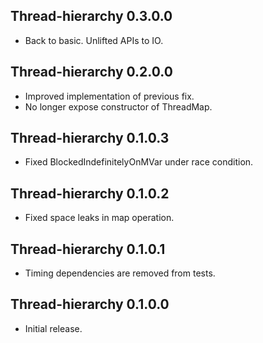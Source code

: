 ## Thread-hierarchy 0.3.0.0
* Back to basic.  Unlifted APIs to IO.

## Thread-hierarchy 0.2.0.0
* Improved implementation of previous fix.
* No longer expose constructor of ThreadMap.

## Thread-hierarchy 0.1.0.3
* Fixed BlockedIndefinitelyOnMVar under race condition.

## Thread-hierarchy 0.1.0.2
* Fixed space leaks in map operation.

## Thread-hierarchy 0.1.0.1
* Timing dependencies are removed from tests.

## Thread-hierarchy 0.1.0.0

* Initial release.
